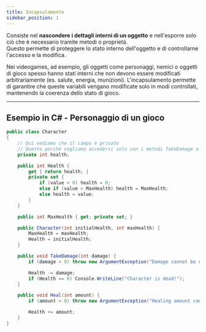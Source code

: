 ```yaml
---
title: Incapsulamento
sidebar_position: 1
---
```


Consiste nel **nascondere i dettagli interni di un oggetto** e nell'esporre solo ciò che è necessario tramite metodi o proprietà.  
Questo permette di proteggere lo stato interno dell'oggetto e di controllarne l'accesso e la modifica.

Nei videogames, ad esempio, gli oggetti come personaggi, nemici o oggetti di gioco spesso hanno stati interni che non devono essere modificati arbitrariamente (es. salute, energia, munizioni). L'incapsulamento permette di garantire che queste variabili vengano modificate solo in modi controllati, mantenendo la coerenza dello stato di gioco.

---

## Esempio in C# - Personaggio di un gioco

```cs
public class Character
{
    // Qui vediamo che il campo è privato
    // Questo perché vogliamo accedervi solo con i metodi TakeDamage o Heal
    private int health;

    public int Health {
        get { return health; }
        private set {
            if (value < 0) health = 0;
            else if (value > MaxHealth) health = MaxHealth;
            else health = value;
        }
    }

    public int MaxHealth { get; private set; }

    public Character(int initialHealth, int maxHealth) {
        MaxHealth = maxHealth;
        Health = initialHealth;
    }

    public void TakeDamage(int damage) {
        if (damage < 0) throw new ArgumentException("Damage cannot be negative.");

        Health -= damage;
        if (Health == 0) Console.WriteLine("Character is dead!");
    }

    public void Heal(int amount) {
        if (amount < 0) throw new ArgumentException("Healing amount cannot be negative.");

        Health += amount;
    }
}
```
